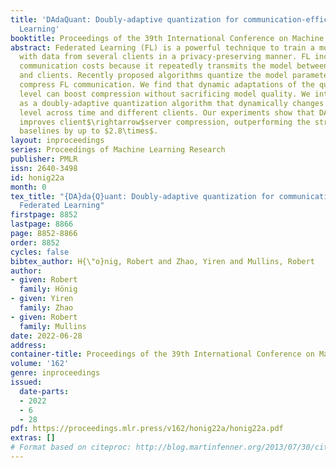 ```yaml
---
title: 'DAdaQuant: Doubly-adaptive quantization for communication-efficient Federated
  Learning'
booktitle: Proceedings of the 39th International Conference on Machine Learning
abstract: Federated Learning (FL) is a powerful technique to train a model on a server
  with data from several clients in a privacy-preserving manner. FL incurs significant
  communication costs because it repeatedly transmits the model between the server
  and clients. Recently proposed algorithms quantize the model parameters to efficiently
  compress FL communication. We find that dynamic adaptations of the quantization
  level can boost compression without sacrificing model quality. We introduce DAdaQuant
  as a doubly-adaptive quantization algorithm that dynamically changes the quantization
  level across time and different clients. Our experiments show that DAdaQuant consistently
  improves client$\rightarrow$server compression, outperforming the strongest non-adaptive
  baselines by up to $2.8\times$.
layout: inproceedings
series: Proceedings of Machine Learning Research
publisher: PMLR
issn: 2640-3498
id: honig22a
month: 0
tex_title: "{DA}da{Q}uant: Doubly-adaptive quantization for communication-efficient
  Federated Learning"
firstpage: 8852
lastpage: 8866
page: 8852-8866
order: 8852
cycles: false
bibtex_author: H{\"o}nig, Robert and Zhao, Yiren and Mullins, Robert
author:
- given: Robert
  family: Hönig
- given: Yiren
  family: Zhao
- given: Robert
  family: Mullins
date: 2022-06-28
address:
container-title: Proceedings of the 39th International Conference on Machine Learning
volume: '162'
genre: inproceedings
issued:
  date-parts:
  - 2022
  - 6
  - 28
pdf: https://proceedings.mlr.press/v162/honig22a/honig22a.pdf
extras: []
# Format based on citeproc: http://blog.martinfenner.org/2013/07/30/citeproc-yaml-for-bibliographies/
---
```


